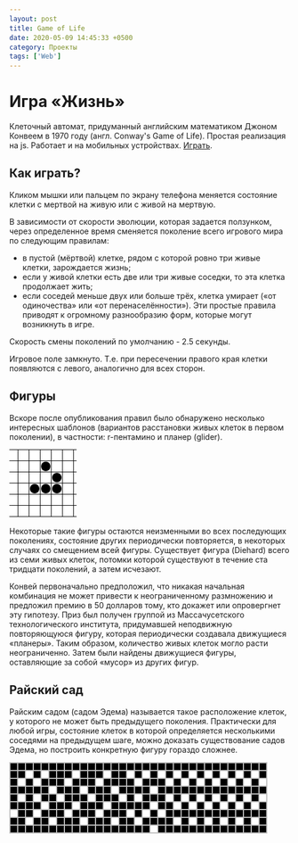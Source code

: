 ```yaml
---
layout: post
title: Game of Life
date: 2020-05-09 14:45:33 +0500
category: Проекты
tags: ['Web']
---
```

# Игра «Жизнь» 
Клеточный автомат, придуманный английским математиком Джоном Конвеем в 1970 году (англ. Conway's Game of Life).
Простая реализация на js.
Работает и на мобильных устройствах. [Играть](https://guest363.github.io/game-of-life/).

## Как играть?
Кликом мышки или пальцем по экрану телефона меняется состояние клетки с мертвой на живую или с живой на мертвую.

В зависимости от скорости эволюции, которая задается ползунком, через определенное время сменяется поколение всего игрового мира по следующим правилам:
*   в пустой (мёртвой) клетке, рядом с которой ровно три живые клетки, зарождается жизнь;
*   если у живой клетки есть две или три живые соседки, то эта клетка продолжает жить; 
*   если соседей меньше двух или больше трёх, клетка умирает («от одиночества» или «от перенаселённости»).
Эти простые правила приводят к огромному разнообразию форм, которые могут возникнуть в игре. 

Скорость смены поколений по умолчанию - 2.5 секунды.

Игровое поле замкнуто. Т.е. при пересечении правого края клетки появляются с левого, аналогично для всех сторон.

## Фигуры
Вскоре после опубликования правил было обнаружено несколько интересных шаблонов (вариантов расстановки живых клеток в первом поколении), в частности: r-пентамино и планер (glider).

![Глайдер](/assets/images/projects/Animated_glider_emblem.gif)

Некоторые такие фигуры остаются неизменными во всех последующих поколениях, состояние других периодически повторяется, в некоторых случаях со смещением всей фигуры. Существует фигура (Diehard) всего из семи живых клеток, потомки которой существуют в течение ста тридцати поколений, а затем исчезают.

Конвей первоначально предположил, что никакая начальная комбинация не может привести к неограниченному размножению и предложил премию в 50 долларов тому, кто докажет или опровергнет эту гипотезу. Приз был получен группой из Массачусетского технологического института, придумавшей неподвижную повторяющуюся фигуру, которая периодически создавала движущиеся «планеры». Таким образом, количество живых клеток могло расти неограниченно. Затем были найдены движущиеся фигуры, оставляющие за собой «мусор» из других фигур. 

## Райский сад
Райским садом (садом Эдема) называется такое расположение клеток, у которого не может быть предыдущего поколения. Практически для любой игры, состояние клеток в которой определяется несколькими соседями на предыдущем шаге, можно доказать существование садов Эдема, но построить конкретную фигуру гораздо сложнее. 

![Эдем](/assets/images/projects/Garden_of_Eden_pattern.png)